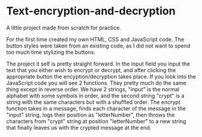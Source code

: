 # Text-encryption-and-decryption
A little project made from scratch for practice.

For the first time created my own HTML, CSS and JavaScript code. The button styles were taken from an existing code, as I did not want to spend too much time
stylizing the buttons.

The project it self is pretty straight forward. In the input field you input the text that you either wish to encrypt or decrypt, and after clicking the 
appropriate button the encyption/decryption takes place. If you look into the JavaScript code you will see 2 functions. They pretty much do the same thing
except in reverse order. We have 2 strings, "input" is the normal alphabet with some symbols in order, and the second string "crypt" is a string with the
same characters but with a shuffled order. The encrypt function takes in a message, finds each character of the message in the "input" string, logs their position as "letterNumber", then throws the characters from "crypt" string at position "letterNumber" to a new string that finally leaves us with the crypted message at the end.

